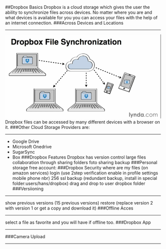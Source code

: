 ##Dropbox Basics
Dropbox is a cloud storage which gives the user the ability to synchronize files
across devices. No matter where you are and what devices is available for you
you can access your files with the help of an internet connection.
###Across Devices and Locations
___
![Dropbox diagram](img/dropbox-sync-diagram.png)
Dropbox files can be accessed by many different devices with a browser on it.
###Other Cloud Storage Providers are:
___
+ Google Drive
+ Microsoft Onedrive
+ SugarSync
+ Box
###Dropbox Features
Dropbox has version control
large files
collaboration through sharing folders
foto sharing
backup
###Personal storage
free account: 
###Dropbox Security
where are  my files (on amazon services)
login 	(use 2step verification enable in profile settings mobile phone nbr)
256 ssl
backup (redundant backup, install in special folder:users/hans/dropbox)
drag and drop to user dropbox folder
###Versiioning
___
show previous versions (15 previous versions)
restore (replace version 2 with version 1 or get a copy and download it)
###Offline Acces
___
select a file as favorite and you will have if offline too.
###Dropbox App
___
###Camera Upload
___

